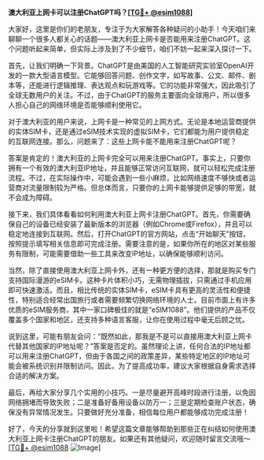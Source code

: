 **澳大利亚上网卡可以注册ChatGPT吗？[[TG💪+ @esim1088](https://t.me/s/esim1088)]**

大家好，这里是你们的老朋友，专注于为大家解答各种疑问的小助手！今天咱们来聊聊一个很多人都关心的话题——澳大利亚上网卡是否能用来注册ChatGPT。这个问题听起来简单，但实际上涉及到了不少细节，咱们不妨一起来深入探讨一下。

首先，让我们明确一下背景。ChatGPT是由美国的人工智能研究实验室OpenAI开发的一款大型语言模型。它能够回答问题、创作文字，如写故事、公文、邮件、剧本等，还能进行逻辑推理、表达观点和玩游戏等。它的功能非常强大，因此吸引了全球无数用户的关注。不过，由于ChatGPT的服务主要面向全球用户，所以很多人担心自己的网络环境是否能够顺利使用它。

对于澳大利亚的用户来说，上网卡是一种常见的上网方式。无论是本地运营商提供的实体SIM卡，还是通过eSIM技术实现的虚拟SIM卡，它们都能为用户提供稳定的互联网连接。那么，问题来了：这些上网卡能不能用来注册ChatGPT呢？

答案是肯定的！澳大利亚的上网卡完全可以用来注册ChatGPT。事实上，只要你拥有一个有效的澳大利亚IP地址，并且能够正常访问互联网，就可以轻松完成注册流程。不过，在实际操作中，可能会遇到一些小麻烦，比如网络速度不够快或者运营商对流量限制较为严格。但总体而言，只要你的上网卡能够提供足够的带宽，就不会成为障碍。

接下来，我们具体看看如何利用澳大利亚上网卡注册ChatGPT。首先，你需要确保自己的设备已经安装了最新版本的浏览器（例如Chrome或Firefox），并且可以稳定地连接到互联网。然后，打开ChatGPT的官方网站，点击“开始聊天”按钮，按照提示填写相关信息即可完成注册。需要注意的是，如果你所在的地区对某些服务有限制，可能需要借助一些工具来改变IP地址，以确保能够顺利访问。

当然，除了直接使用澳大利亚上网卡外，还有一种更方便的选择，那就是购买专门支持国际漫游的eSIM卡。这种卡片体积小巧，无需物理插拔，只需通过手机应用即可快速激活。而且，相比传统的实体SIM卡，eSIM卡具有更高的灵活性和便捷性，特别适合经常出国旅行或者需要频繁切换网络环境的人士。目前市面上有许多优质的eSIM服务商，其中一家口碑极佳的就是“eSIM1088”。他们提供的产品不仅覆盖多个国家和地区，还支持多种语言客服，让你在使用过程中毫无后顾之忧。

说到这里，可能有朋友会问：“既然如此，那我是不是可以直接用澳大利亚上网卡代替其他国家的IP地址呢？”答案是否定的。虽然理论上讲，任何合法的IP地址都可以用来注册ChatGPT，但由于各国之间的政策差异，某些特定地区的IP地址可能会被系统识别并限制访问。因此，为了提高成功率，建议大家根据自身需求选择合适的解决方案。

最后，再给大家分享几个实用的小技巧。一是尽量避开高峰时段进行注册，以免因网络拥堵而导致失败；二是准备好备用设备以防万一；三是定期检查账户状态，确保没有异常情况发生。只要做好充分准备，相信每位用户都能够成功完成注册！

好了，今天的分享就到这里啦！希望这篇文章能够帮助到那些正在纠结如何使用澳大利亚上网卡注册ChatGPT的朋友。如果还有其他疑问，欢迎随时留言交流哦～ [[TG💪+ @esim1088](https://t.me/s/esim1088) ![Image](https://i.postimg.cc/4NQfJmqS/Snipaste-2025-05-13-00-14-12.png)]